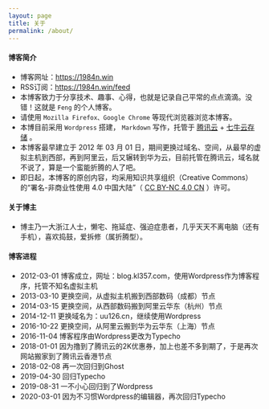 ```yaml
---
layout: page
title: 关于
permalink: /about/
---
```


#### 博客简介

 - 博客网址：https://1984n.win
 - RSS订阅：https://1984n.win/feed
 - 本博客致力于分享技术、趣事、心得，也就是记录自己平常的点点滴滴。没错！这就是 ` Feng ` 的个人博客。
 - 请使用 ` Mozilla Firefox、Google Chrome ` 等现代浏览器浏览本博客。
 - 本博目前采用 ` Wordpress ` 搭建， ` Markdown ` 写作，托管于 [腾讯云][1] + [七牛云存储][2] 。
 - 本博客最早建立于 2012 年 03 月 01 日，期间更换过域名、空间，从最早的虚拟主机到西部，再到阿里云，后又辗转到华为云，目前托管在腾讯云，域名就不说了，算是一个蛮能折腾的人了吧。
 - 即日起，本博客的原创内容，均采用知识共享组织（Creative Commons）的“署名-非商业性使用 4.0 中国大陆”（ [CC BY-NC 4.0 CN][3] ）许可。

#### 关于博主

 - 博主乃一大浙江人士，懒宅、拖延症、强迫症患者，几乎天天不离电脑（还有手机），喜欢捣鼓，爱拆修（属折腾型）。

#### 博客进程 

 - 2012-03-01 博客成立，网址：blog.kl357.com，使用Wordpress作为博客程序，托管不知名虚拟主机
 - 2013-03-10 更换空间，从虚拟主机搬到西部数码（成都）节点
 - 2014-03-15 更换空间，从西部数码搬到阿里云华东（杭州）节点
 - 2014-12-11 更换域名为：uu126.cn，继续使用Wordpress
 - 2016-10-22 更换空间，从阿里云搬到华为云华东（上海）节点
 - 2016-11-04 博客程序由Wordpress更改为Typecho
 - 2018-01-01 因为撸到了腾讯云的2K优惠券，加上也差不多到期了，于是再次网站搬家到了腾讯云香港节点
 - 2018-02-08 再一次回归到Ghost
 - 2019-04-30 回归Typecho
 - 2019-08-31 一不小心回归到了Wordpress
 - 2020-03-01 因为不习惯Wordpress的编辑器，再次回归Typecho 


  [1]: https://cloud.tencent.com/redirect.php?redirect=1005&amp;cps_key=4e78216aea817227ff0c96d93a00fd4b
  [2]: https://portal.qiniu.com/signup?code=3lm22u6rk7tqq
  [3]: http://creativecommons.org/licenses/by-sa/4.0/
